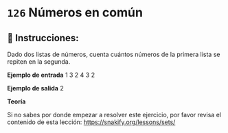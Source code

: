  # `126` Números en común

## 📝 Instrucciones:

Dado dos listas de números, cuenta cuántos números de la primera lista se repiten en la segunda. 

**Ejemplo de entrada**
1 3 2
4 3 2

**Ejemplo de salida**
2

**Teoría**

Si no sabes por donde empezar a resolver este ejercicio, por favor revisa el contenido de esta lección:
https://snakify.org/lessons/sets/